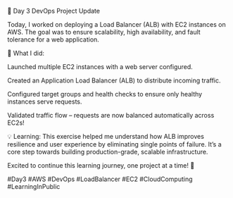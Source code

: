 🚀 Day 3 DevOps Project Update

Today, I worked on deploying a Load Balancer (ALB) with EC2 instances on AWS.
The goal was to ensure scalability, high availability, and fault tolerance for a web application.

🔹 What I did:

Launched multiple EC2 instances with a web server configured.

Created an Application Load Balancer (ALB) to distribute incoming traffic.

Configured target groups and health checks to ensure only healthy instances serve requests.

Validated traffic flow – requests are now balanced automatically across EC2s!

💡 Learning:
This exercise helped me understand how ALB improves resilience and user experience by eliminating single points of failure. It’s a core step towards building production-grade, scalable infrastructure.

Excited to continue this learning journey, one project at a time! 🚀

#Day3 #AWS #DevOps #LoadBalancer #EC2 #CloudComputing #LearningInPublic
